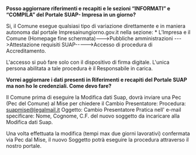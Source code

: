 **Posso aggiornare riferimenti e recapiti e le sezioni “INFORMATI” e “COMPILA” del Portale SUAP- Impresa in un giorno?**

Si, il Comune esegue qualsiasi tipo di variazione direttamente e in maniera autonoma dal portale Impresainungiorno.gov.it nella sezione: * L’Impresa e il Comune (Homepage fine schermata)--->Pubbliche amministrazioni --->Attestazione requisiti SUAP----->Accesso di procedura di Accreditamento.

L'accesso si può fare solo con il dispositivo di firma digitale. L'unica persona abilitata a tale procedura è il Responsabile in carica.

**Vorrei aggiornare i dati presenti in Riferimenti e recapiti del Portale SUAP ma non ho le credenziali. Come devo fare?**

Il Comune prima di eseguire la Modifica dati Suap, dovrà inviare una Pec (Pec del Comune) al Mise per chiedere il Cambio Presentatore: Procedura: suapmise@legalmail.it Oggetto: Cambio Presentatore Pratica nell' e-mail specificare: Nome, Cognome, C.F. del nuovo soggetto da incaricare alla Modifica dati Suap.

Una volta effettuata la modifica (tempi max due giorni lavorativi) confermata via Pec dal Mise, il nuovo Soggetto potrà eseguire la procedura attraverso il nostro portale.
